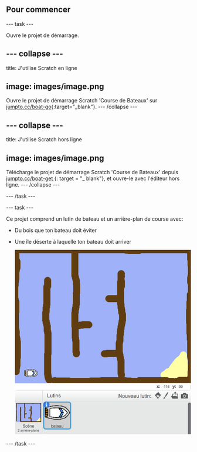 ## Pour commencer

\--- task \---

Ouvre le projet de démarrage.

## \--- collapse \---

title: J'utilise Scratch en ligne

## image: images/image.png

Ouvre le projet de démarrage Scratch 'Course de Bateaux' sur [jumpto.cc/boat-go](https://scratch.mit.edu/projects/63958014/#editor){:target="_blank"}. \--- /collapse \---

## \--- collapse \---

title: J'utilise Scratch hors ligne

## image: images/image.png

Télécharge le projet de démarrage Scratch 'Course de Bateaux' depuis [ jumpto.cc/boat-get ](http:jumpto.cc/boat-get) {: target = "_ blank"}, et ouvre-le avec l'éditeur hors ligne. \--- /collapse \---

\--- /task \---

\--- task \---

Ce projet comprend un lutin de bateau et un arrière-plan de course avec:

- Du bois que ton bateau doit éviter
- Une île déserte à laquelle ton bateau doit arriver
    
    ![screenshot](images/boat-starter.png)

\--- /task \---